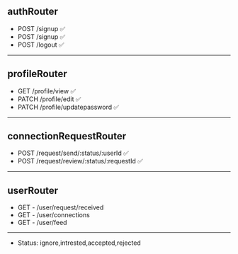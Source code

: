## authRouter

- POST /signup ✅
- POST /signup ✅
- POST /logout ✅

---

## profileRouter

- GET /profile/view ✅
- PATCH /profile/edit ✅
- PATCH /profile/updatepassword ✅

---

## connectionRequestRouter

- POST /request/send/:status/:userId ✅
- POST /request/review/:status/:requestId ✅

---

## userRouter

- GET - /user/request/received
- GET - /user/connections
- GET - /user/feed <!-- Other users profile -->

---

- Status: ignore,intrested,accepted,rejected
